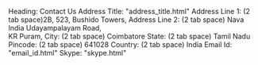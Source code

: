 Heading: Contact Us
Address Title: "address_title.html"
Address Line 1: (2 tab space)2B, 523, Bushido Towers,
Address Line 2: (2 tab space) Nava India Udayampalayam Road,<br>KR Puram,
City: (2 tab space) Coimbatore
State: (2 tab space) Tamil Nadu
Pincode: (2 tab space) 641028
Country: (2 tab space) India
Email Id: "email_id.html"
Skype: "skype.html"